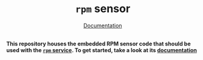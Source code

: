 <h1 align="center"><code>rpm</code> sensor</h1>
<div align="center">
  <a href="https://ase.vu.nl/docs/category/rpm-sensor">Documentation</a>
  <br />
</div>
<br/>

**This repository houses the embedded RPM sensor code that should be used with the [`rpm` service](https://github.com/VU-ASE/rpm). To get started, take a look at its [documentation](https://ase.vu.nl/docs/category/rpm-sensor)**


